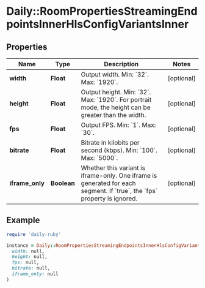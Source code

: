 # Daily::RoomPropertiesStreamingEndpointsInnerHlsConfigVariantsInner

## Properties

| Name | Type | Description | Notes |
| ---- | ---- | ----------- | ----- |
| **width** | **Float** | Output width. Min: &#x60;32&#x60;. Max: &#x60;1920&#x60;. | [optional] |
| **height** | **Float** | Output height. Min: &#x60;32&#x60;. Max: &#x60;1920&#x60;. For portrait mode, the height can be greater than the width.  | [optional] |
| **fps** | **Float** | Output FPS. Min: &#x60;1&#x60;. Max: &#x60;30&#x60;. | [optional] |
| **bitrate** | **Float** | Bitrate in kilobits per second (kbps). Min: &#x60;100&#x60;. Max: &#x60;5000&#x60;. | [optional] |
| **iframe_only** | **Boolean** | Whether this variant is iframe-only. One iframe is generated for each segment. If &#x60;true&#x60;, the &#x60;fps&#x60; property is ignored. | [optional] |

## Example

```ruby
require 'daily-ruby'

instance = Daily::RoomPropertiesStreamingEndpointsInnerHlsConfigVariantsInner.new(
  width: null,
  height: null,
  fps: null,
  bitrate: null,
  iframe_only: null
)
```

